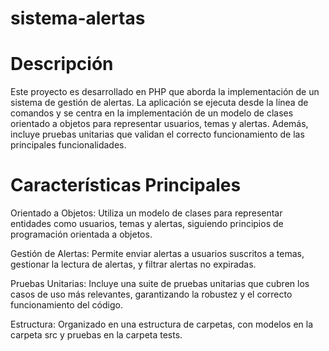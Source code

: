 # sistema-alertas



# Descripción

Este proyecto es desarrollado en PHP que aborda la implementación de un sistema de gestión de alertas. La aplicación se ejecuta desde la línea de comandos y se centra en la implementación de un modelo de clases orientado a objetos para representar usuarios, temas y alertas. Además, incluye pruebas unitarias que validan el correcto funcionamiento de las principales funcionalidades.

# Características Principales

Orientado a Objetos: Utiliza un modelo de clases para representar entidades como usuarios, temas y alertas, siguiendo principios de programación orientada a objetos.

Gestión de Alertas: Permite enviar alertas a usuarios suscritos a temas, gestionar la lectura de alertas, y filtrar alertas no expiradas.

Pruebas Unitarias: Incluye una suite de pruebas unitarias que cubren los casos de uso más relevantes, garantizando la robustez y el correcto funcionamiento del código.

Estructura: Organizado en una estructura de carpetas, con modelos en la carpeta src y pruebas en la carpeta tests.
